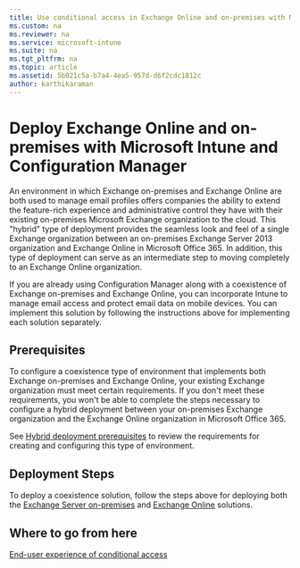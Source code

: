 ```yaml
---
title: Use conditional access in Exchange Online and on-premises with Microsoft Intune and Configuration Manager
ms.custom: na
ms.reviewer: na
ms.service: microsoft-intune
ms.suite: na
ms.tgt_pltfrm: na
ms.topic: article
ms.assetid: 5b021c5a-b7a4-4ea5-957d-d6f2cdc1812c
author: karthikaraman
---
```

# Deploy Exchange Online and on-premises with Microsoft Intune and Configuration Manager
An environment in which Exchange on-premises and Exchange Online are both used to manage email profiles offers companies the ability to extend the feature-rich experience and administrative control they have with their existing on-premises Microsoft Exchange organization to the cloud. This "hybrid" type of deployment provides the seamless look and feel of a single Exchange organization between an on-premises Exchange Server 2013 organization and Exchange Online in Microsoft Office 365. In addition, this type of deployment can serve as an intermediate step to moving completely to an Exchange Online organization.

If you are already using Configuration Manager along with a coexistence of Exchange on-premises and Exchange Online, you can incorporate Intune to manage email access and protect email data on mobile devices. You can implement this solution by following the instructions above for implementing each solution separately.

## Prerequisites
To configure a coexistence type of environment that implements both Exchange on-premises and Exchange Online, your existing Exchange organization must meet certain requirements. If you don't meet these requirements, you won't be able to complete the steps necessary to configure a hybrid deployment between your on-premises Exchange organization and the Exchange Online organization in Microsoft Office 365.

See [Hybrid deployment prerequisites](https://technet.microsoft.com/en-us/library/hh534377.aspx) to review the requirements for creating and configuring this type of environment.

## Deployment Steps
To deploy a coexistence solution, follow the steps above for deploying both the [Exchange Server on-premises](../Topic/conditional-access-intune-configmgr-exchange.md) and [Exchange Online](../Topic/conditional-access-intune-configmgr-exchange-online.md) solutions.

## Where to go from here
[End-user experience of conditional access](../Topic/end-user-experience-of-conditional-access.md)

